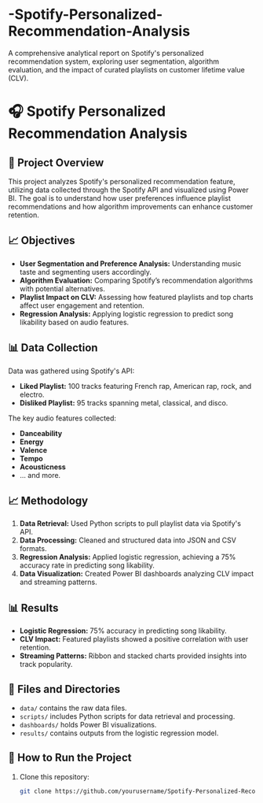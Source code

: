 # -Spotify-Personalized-Recommendation-Analysis
A comprehensive analytical report on Spotify's personalized recommendation system, exploring user segmentation, algorithm evaluation, and the impact of curated playlists on customer lifetime value (CLV).
# 🎧 Spotify Personalized Recommendation Analysis

## 🚀 Project Overview
This project analyzes Spotify's personalized recommendation feature, utilizing data collected through the Spotify API and visualized using Power BI. The goal is to understand how user preferences influence playlist recommendations and how algorithm improvements can enhance customer retention.

## 📈 Objectives
- **User Segmentation and Preference Analysis:** Understanding music taste and segmenting users accordingly.
- **Algorithm Evaluation:** Comparing Spotify’s recommendation algorithms with potential alternatives.
- **Playlist Impact on CLV:** Assessing how featured playlists and top charts affect user engagement and retention.
- **Regression Analysis:** Applying logistic regression to predict song likability based on audio features.

## 📊 Data Collection
Data was gathered using Spotify's API:
- **Liked Playlist:** 100 tracks featuring French rap, American rap, rock, and electro.
- **Disliked Playlist:** 95 tracks spanning metal, classical, and disco.

The key audio features collected:
- **Danceability**  
- **Energy**  
- **Valence**  
- **Tempo**  
- **Acousticness**  
- ... and more.

## 📈 Methodology
1. **Data Retrieval:** Used Python scripts to pull playlist data via Spotify's API.
2. **Data Processing:** Cleaned and structured data into JSON and CSV formats.
3. **Regression Analysis:** Applied logistic regression, achieving a 75% accuracy rate in predicting song likability.
4. **Data Visualization:** Created Power BI dashboards analyzing CLV impact and streaming patterns.

## 📊 Results
- **Logistic Regression:** 75% accuracy in predicting song likability.
- **CLV Impact:** Featured playlists showed a positive correlation with user retention.
- **Streaming Patterns:** Ribbon and stacked charts provided insights into track popularity.

## 📁 Files and Directories
- `data/` contains the raw data files.
- `scripts/` includes Python scripts for data retrieval and processing.
- `dashboards/` holds Power BI visualizations.
- `results/` contains outputs from the logistic regression model.

## 🚀 How to Run the Project
1. Clone this repository:
   ```bash
   git clone https://github.com/yourusername/Spotify-Personalized-Recommendations.git

